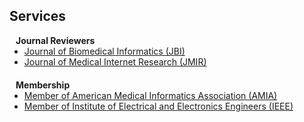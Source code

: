 ## Services

<h4 style="margin:0 10px 0;">Journal Reviewers</h4>

<ul style="margin:0 0 20px;">
  <li><a href="https://www.sciencedirect.com/journal/journal-of-biomedical-informatics"><autocolor><u>Journal of Biomedical Informatics</u> (JBI)</autocolor></a></li>
  <li><a href="https://www.jmir.org/"><autocolor><u>Journal of Medical Internet Research</u> (JMIR)</autocolor></a></li>
</ul>

<h4 style="margin:0 10px 0;">Membership</h4>

<ul style="margin:0 0 20px;">
  <li><a href="https://amia.org/"><autocolor>Member of <u>American Medical Informatics Association</u> (AMIA)</autocolor></a></li>
  <li><a href="https://www.ieee.org/"><autocolor>Member of <u>Institute of Electrical and Electronics Engineers</u> (IEEE)</autocolor></a></li>
</ul>

